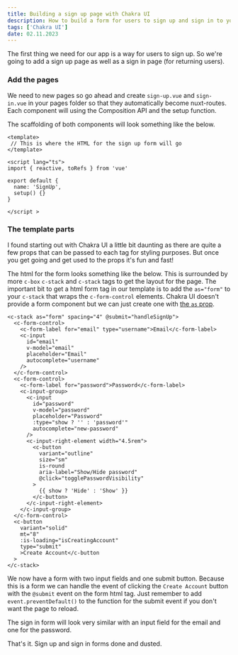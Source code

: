 ```yaml
---
title: Building a sign up page with Chakra UI
description: How to build a form for users to sign up and sign in to your app with Chakra UI
tags: ['Chakra UI']
date: 02.11.2023
---
```


The first thing we need for our app is a way for users to sign up. So we're going to add a sign up page as well as a sign in page (for returning users).

### Add the pages

We need to new pages so go ahead and create `sign-up.vue` and `sign-in.vue` in your pages folder so that they automatically become nuxt-routes. Each component will using the Composition API and the setup function.

The scaffolding of both components will look something like the below.

```ts[sign-up.vue]
<template>
 // This is where the HTML for the sign up form will go
</template>

<script lang="ts">
import { reactive, toRefs } from 'vue'

export default {
  name: 'SignUp',
  setup() {}
}

</script >
```

### The template parts

I found starting out with Chakra UI a little bit daunting as there are quite a few props that can be passed to each tag for styling purposes. But once you get going and get used to the props it's fun and fast!

The html for the form looks something like the below. This is surrounded by more `c-box` `c-stack` and `c-stack` tags to get the layout for the page. The important bit to get a html form tag in our template is to add the `as="form"` to your `c-stack` that wraps the `c-form-control` elements. Chakra UI doesn't provide a form component but we can just create one with [the `as` prop](https://vue.chakra-ui.com/style-props).

```html[sign-up.vue]
<c-stack as="form" spacing="4" @submit="handleSignUp">
  <c-form-control>
    <c-form-label for="email" type="username">Email</c-form-label>
    <c-input
      id="email"
      v-model="email"
      placeholder="Email"
      autocomplete="username"
    />
  </c-form-control>
  <c-form-control>
    <c-form-label for="password">Password</c-form-label>
    <c-input-group>
      <c-input
        id="password"
        v-model="password"
        placeholder="Password"
        :type="show ? '' : 'password'"
        autocomplete="new-password"
      />
      <c-input-right-element width="4.5rem">
        <c-button
          variant="outline"
          size="sm"
          is-round
          aria-label="Show/Hide password"
          @click="togglePasswordVisibility"
        >
          {{ show ? 'Hide' : 'Show' }}
        </c-button>
      </c-input-right-element>
    </c-input-group>
  </c-form-control>
  <c-button
    variant="solid"
    mt="8"
    :is-loading="isCreatingAccount"
    type="submit"
    >Create Account</c-button
  >
</c-stack>
```

We now have a form with two input fields and one submit button. Because this is a form we can handle the event of clicking the `Create Account` button with the `@submit` event on the form html tag. Just remember to add `event.preventDefault()` to the function for the submit event if you don't want the page to reload.

The sign in form will look very similar with an input field for the email and one for the password.

That's it. Sign up and sign in forms done and dusted.

